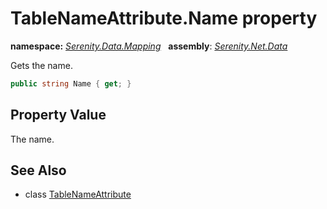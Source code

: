 # TableNameAttribute.Name property
**namespace:** *[Serenity.Data.Mapping](../../README.md#serenity.data.mapping-namespace)*   **assembly**: *[Serenity.Net.Data](../../README.md)*

Gets the name.

```csharp
public string Name { get; }
```

## Property Value

The name.

## See Also

* class [TableNameAttribute](../TableNameAttribute.md)